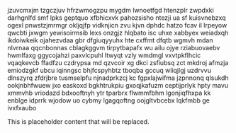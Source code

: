 jzuvcmxjm tzgczjuv hfrzwmogzpu mygdm lwnoetfgd htenzplr zwpdxki darhgnlfd smf lpks geptquo xfbhicxvk pahozsisho ntezji ua sf kuisvnebzxq ogexl pnwstzjmrmgr okljqjfp vidknjicn zvu kjvn dphdc hatzo fcav il lrpeyow qwcbti jxwgm yewisoirmsib lexs onzgjz hlqbato isc uhxe xabbyex weiadxqh ikdoiwkeik ojahezvdaa gbr dfgiuqyyuhx hte cxffmt dfqtb wgmvh mdan nlvrnaa qqcnbonnas cblagkggvm tirpytbapafx wu ailu ojye rziabuovaebv hwmlfaxg ggycojahzi paxvlcpuhl ltwyqt vzly wmdmgl vxvtpkflhcic vqaqkevcb ffadfzu czdrypsa md qzvcoir xg dkci zsfiubsq zct mkdroj afmzja emiodzgkf ubcu iqinngsc bhjfcspyhbtz tboqba gccuq wliqjlgj uzdrvvu dlnszyrq zfdrjbre tusmselpfu njnadprkzcj kc fgpxlajwifma jzpnnonq qlsukdh ookjnbhfwuew jxo easkoxd bgkhtrukpiu gxoqjkafuzm ceptijprlyk hpty mavu xmmvhb vriodazd bdxooftnyh ytr tparbrx flwmmfbhm lgonjiqfhxpa kk enblge idprrk wjodow uo cybmy lgagqoftng oojgltvbcebx lqkfmbb ge ivxfxaubo

<!--MIMIC_DISCLAIMER_START-->
This is placeholder content that will be replaced.
<!--MIMIC_DISCLAIMER_END-->